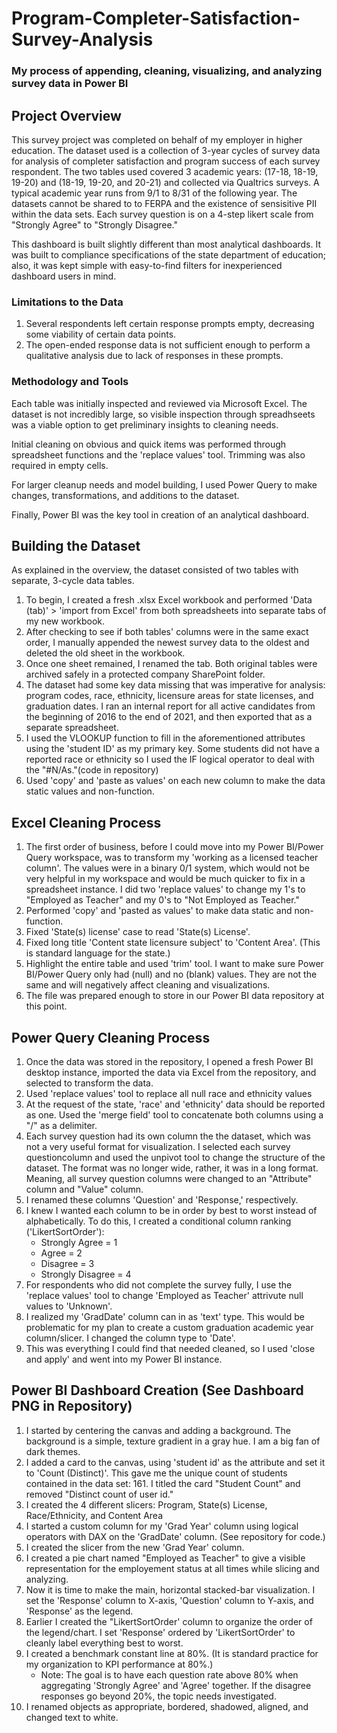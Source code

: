 # Program-Completer-Satisfaction-Survey-Analysis
### My process of appending, cleaning, visualizing, and analyzing survey data in Power BI

## Project Overview

This survey project was completed on behalf of my employer in higher education. The dataset used is a collection of 3-year cycles of survey data for analysis of completer satisfaction and program success of each survey respondent. The two tables used covered 3 academic years: (17-18, 18-19, 19-20) and (18-19, 19-20, and 20-21) and collected via Qualtrics surveys. A typical academic year runs from 9/1 to 8/31 of the following year. The datasets cannot be shared to to FERPA and the existence of sensisitive PII within the data sets. Each survey question is on a 4-step likert scale from "Strongly Agree" to "Strongly Disagree."

This dashboard is built slightly different than most analytical dashboards. It was built to compliance specifications of the state department of education; also, it was kept simple with easy-to-find filters for inexperienced dashboard users in mind.

### Limitations to the Data

1. Several respondents left certain response prompts empty, decreasing some viability of certain data points.
2. The open-ended response data is not sufficient enough to perform a qualitative analysis due to lack of responses in these prompts.

### Methodology and Tools

Each table was initially inspected and reviewed via Microsoft Excel. The dataset is not incredibly large, so visible inspection through spreadhseets was a viable option to get preliminary insights to cleaning needs.

Initial cleaning on obvious and quick items was performed through spreadsheet functions and the 'replace values' tool. Trimming was also required in empty cells.

For larger cleanup needs and model building, I used Power Query to make changes, transformations, and additions to the dataset.

Finally, Power BI was the key tool in creation of an analytical dashboard.

## Building the Dataset

As explained in the overview, the dataset consisted of two tables with separate, 3-cycle data tables. 

1. To begin, I created a fresh .xlsx Excel workbook and performed 'Data (tab)' > 'import from Excel' from both spreadsheets into separate tabs of my new workbook. 
2. After checking to see if both tables' columns were in the same exact order, I manually appended the newest survey data to the oldest and deleted the old sheet in the workbook. 
3. Once one sheet remained, I renamed the tab. Both original tables were archived safely in a protected company SharePoint folder.
4. The dataset had some key data missing that was imperative for analysis: program codes, race, ethnicity, licensure areas for state licenses, and graduation dates. I ran an internal report for all active candidates from the beginning of 2016 to the end of 2021, and then exported that as a separate spreadsheet.
6. I used the VLOOKUP function to fill in the aforementioned attributes using the 'student ID' as my primary key. Some students did not have a reported race or ethnicity so I used the IF logical operator to deal with the "#N/As."(code in repository)
7. Used 'copy' and 'paste as values' on each new column to make the data static values and non-function.

## Excel Cleaning Process

1. The first order of business, before I could move into my Power BI/Power Query workspace, was to transform my 'working as a licensed teacher column'. The values were in a binary 0/1 system, which would not be very helpful in my workspace and would be much quicker to fix in a spreadsheet instance. I did two 'replace values' to change my 1's to "Employed as Teacher" and my 0's to "Not Employed as Teacher."
2. Performed 'copy' and 'pasted as values' to make data static and non-function.
3. Fixed 'State(s) license' case to read 'State(s) License'.
4. Fixed long title 'Content state licensure subject' to 'Content Area'. (This is standard language for the state.)
5. Highlight the entire table and used 'trim' tool. I want to make sure Power BI/Power Query only had (null) and no (blank) values. They are not the same and will negatively affect cleaning and visualizations.
6. The file was prepared enough to store in our Power BI data repository at this point.

## Power Query Cleaning Process

1. Once the data was stored in the repository, I opened a fresh Power BI desktop instance, imported the data via Excel from the repository, and selected to transform the data.
2. Used 'replace values' tool to replace all null race and ethnicity values
3. At the request of the state, 'race' and 'ethnicity' data should be reported as one. Used the 'merge field' tool to concatenate both columns using a "/" as a delimiter.
4. Each survey question had its own column the the dataset, which was not a very useful format for visualization. I selected each survey questioncolumn and used the unpivot tool to change the structure of the dataset. The format was no longer wide, rather, it was in a long format. Meaning, all survey question columns were changed to an "Attribute" column and "Value" column.
5. I renamed these columns 'Question' and 'Response,' respectively.
6. I knew I wanted each column to be in order by best to worst instead of alphabetically. To do this, I created a conditional column ranking ('LikertSortOrder'):
   - Strongly Agree = 1
   - Agree = 2
   - Disagree = 3
   - Strongly Disagree = 4
7. For respondents who did not complete the survey fully, I use the 'replace values' tool to change 'Employed as Teacher' attrivute null values to 'Unknown'.
8. I realized my 'GradDate' column can in as 'text' type. This would be problematic for my plan to create a custom graduation academic year column/slicer. I changed the column type to 'Date'.
9. This was everything I could find that needed cleaned, so I used 'close and apply' and went into my Power BI instance.

## Power BI Dashboard Creation (See Dashboard PNG in Repository)

1. I started by centering the canvas and adding a background. The background is a simple, texture gradient in a gray hue. I am a big fan of dark themes.
2. I added a card to the canvas, using 'student id' as the attribute and set it to 'Count (Distinct)'. This gave me the unique count of students contained in the data set: 161. I titled the card "Student Count" and removed "Distinct count of user id."
3. I created the 4 different slicers: Program, State(s) License, Race/Ethnicity, and Content Area
4. I started a custom column for my 'Grad Year' column using logical operators with DAX on the 'GradDate' column. (See repository for code.)
5. I created the slicer from the new 'Grad Year' column.
6. I created a pie chart named "Employed as Teacher" to give a visible representation for the employement status at all times while slicing and analyzing.
7. Now it is time to make the main, horizontal stacked-bar visualization. I set the 'Response' column to X-axis, 'Question' column to Y-axis, and 'Response' as the legend.
8. Earlier I created the "LikertSortOrder' column to organize the order of the legend/chart. I set 'Response' ordered by 'LikertSortOrder' to cleanly label everything best to worst.
9. I created a benchmark constant line at 80%. (It is standard practice for my organization to KPI performance at 80%.)
   - Note: The goal is to have each question rate above 80% when aggregating 'Strongly Agree' and 'Agree' together. If the disagree responses go beyond 20%, the topic needs investigated.
10. I renamed objects as appropriate, bordered, shadowed, aligned, and changed text to white.
